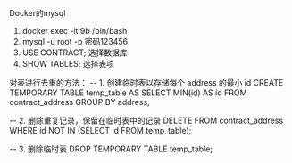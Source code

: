 Docker的mysql

1. docker exec -it 9b /bin/bash
2. mysql -u root -p  密码123456
3. USE CONTRACT;  选择数据库
4. SHOW TABLES;  选择表项

对表进行去重的方法：
-- 1. 创建临时表以存储每个 address 的最小 id
CREATE TEMPORARY TABLE temp_table AS
SELECT MIN(id) AS id
FROM contract_address
GROUP BY address;

-- 2. 删除重复记录，保留在临时表中的记录
DELETE FROM contract_address
WHERE id NOT IN (SELECT id FROM temp_table);

-- 3. 删除临时表
DROP TEMPORARY TABLE temp_table;
